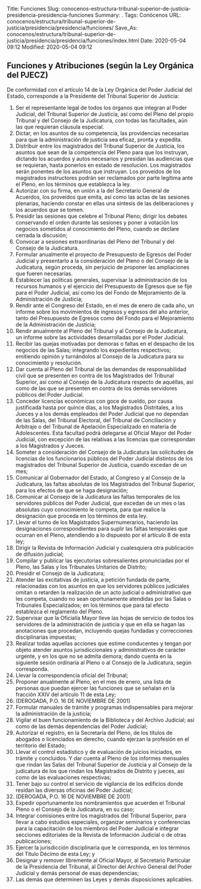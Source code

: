 Title: Funciones
Slug: conocenos-estructura-tribunal-superior-de-justicia-presidencia-presidencia-funciones
Summary: .
Tags: Conócenos
URL: conocenos/estructura/tribunal-superior-de-justicia/presidencia/presidencia/funciones/
Save_As: conocenos/estructura/tribunal-superior-de-justicia/presidencia/presidencia/funciones/index.html
Date: 2020-05-04 09:12
Modified: 2020-05-04 09:12


## Funciones y Atribuciones (según la Ley Orgánica del PJECZ)

De conformidad con el artículo 14 de la Ley Orgánica del Poder Judicial del Estado, corresponde a la Presidente del Tribunal Superior de Justicia:

1. Ser el representante legal de todos los órganos que integran al Poder Judicial, del Tribunal Superior de Justicia, así como del Pleno del propio Tribunal y del Consejo de la Judicatura, con todas las facultades, aún las que requieran cláusula especial.
2. Dictar, en los asuntos de su competencia, las providencias necesarias para que la administración de justicia sea eficaz, pronta y expedita.
3. Distribuir entre los magistrados del Tribunal Superior de Justicia, los asuntos que sean de la competencia del Pleno para que los instruyan, dictando los acuerdos y autos necesarios y presidan las audiencias que se requieran, hasta ponerlos en estado de resolución. Los magistrados serán ponentes de los asuntos que instruyan. Los proveídos de los magistrados instructores podrán ser reclamados por parte legítima ante el Pleno, en los términos que establezca la ley.
4. Autorizar con su firma, en unión a la del Secretario General de Acuerdos, los proveídos que emita, así como las actas de las sesiones plenarias, haciendo constar en ellas una síntesis de las deliberaciones y los acuerdos que se tomen.
5. Presidir las sesiones que celebre el Tribunal Pleno; dirigir los debates conservando el orden durante las sesiones y poner a votación los negocios sometidos al conocimiento del Pleno, cuando se declare cerrada la discusión;
6. Convocar a sesiones extraordinarias del Pleno del Tribunal y del Consejo de la Judicatura.
7. Formular anualmente el proyecto de Presupuesto de Egresos del Poder Judicial y presentarlo a la consideración del Pleno o del Consejo de la Judicatura, según proceda, sin perjuicio de proponer las ampliaciones que fueren necesarias.
8. Establecer las políticas generales, supervisar la administración de los recursos humanos y el ejercicio del Presupuesto de Egresos que se fije para el Poder Judicial, así como los del Fondo de Mejoramiento de la Administración de Justicia;
9. Rendir ante el Congreso del Estado, en el mes de enero de cada año, un informe sobre los movimientos de ingresos y egresos del año anterior, tanto del Presupuesto de Egresos como del Fondo para el Mejoramiento de la Administración de Justicia;
10. Rendir anualmente al Pleno del Tribunal y al Consejo de la Judicatura, un informe sobre las actividades desarrolladas por el Poder Judicial.
11. Recibir las quejas motivadas por demoras o faltas en el despacho de los negocios de las Salas; integrando los expedientes respectivos; emitiendo opinión y turnándolos al Consejo de la Judicatura para su conocimiento y resolución.
12. Dar cuenta al Pleno del Tribunal de las demandas de responsabilidad civil que se presenten en contra de los Magistrados del Tribunal Superior, así como al Consejo de la Judicatura respecto de aquéllas, así como de las que se presenten en contra de los demás servidores públicos del Poder Judicial.
13. Conceder licencias económicas con goce de sueldo, por causa justificada hasta por quince días, a los Magistrados Distritales, a los Jueces y a los demás empleados del Poder Judicial que no dependan de las Salas, del Tribunal Electoral, del Tribunal de Conciliación y Arbitraje o del Tribunal de Apelación Especializado en materia de Adolescentes. Esta facultad podrá delegarse al Oficial Mayor del Poder Judicial, con excepción de las relativas a las licencias que correspondan a los Magistrados y Jueces.
14. Someter a consideración del Consejo de la Judicatura las  solicitudes de licencias de los funcionarios públicos del Poder Judicial distintos de los magistrados del Tribunal Superior de Justicia, cuando excedan de un mes;
15. Comunicar al Gobernador del Estado, al Congreso y al Consejo de la Judicatura, las faltas absolutas de los Magistrados del Tribunal Superior, para los efectos de que se haga designación;
16. Comunicar al Consejo de la Judicatura las faltas temporales de los servidores públicos del Poder Judicial, que excedan de un mes o las absolutas cuyo conocimiento le competa, para que realice la designación que proceda en los términos de esta ley.
17. Llevar el turno de los Magistrados Supernumerarios, haciendo las designaciones correspondientes para suplir las faltas temporales que ocurran en el Pleno, atendiendo a lo dispuesto por el artículo 8 de esta ley;
18. Dirigir la Revista de Información Judicial y cualesquiera otra publicación de difusión judicial;
19. Compilar y publicar las ejecutorias sobresalientes pronunciadas por el Pleno, las Salas y los Tribunales Unitarios de Distrito;
20. Presidir el Consejo de la Judicatura;
21. Atender las excitativas de justicia, a petición fundada de parte, relacionadas con los asuntos en que los servidores públicos judiciales omitan o retarden la realización de un acto judicial o administrativo que les competa, cuando no sean oportunamente atendidas por las Salas o Tribunales Especializados; en los términos que para tal efecto establezca el reglamento del Pleno.
22. Supervisar que la Oficialía Mayor lleve las hojas de servicio de todos los servidores de la administración de justicia y que en ella se hagan las anotaciones que procedan, incluyendo quejas fundadas y correcciones disciplinarias impuestas;
23. Realizar todas aquellas acciones que estime conducentes y tengan por objeto atender asuntos jurisdiccionales y administrativos de carácter urgente, y en los que no se admita demora; dando cuenta en la siguiente sesión ordinaria al Pleno o al Consejo de la Judicatura, según corresponda.
24. Llevar la correspondencia oficial del Tribunal;
25. Proponer anualmente al Pleno, en el mes de enero, una lista de personas que puedan ejercer las funciones que se señalan en la fracción XXIV del artículo 11 de esta Ley;
26. (DEROGADA, P.O. 16 DE NOVIEMBRE DE 2001)
27. Formular manuales de trámite y programas indispensables para mejorar la administración de la justicia;
28. Vigilar el buen funcionamiento de la Biblioteca y del Archivo Judicial; así como de las demás dependencias del Poder Judicial;
29. Autorizar el registro, en la Secretaría del Pleno, de los títulos de abogados o licenciados en derecho, cuando ejerzan la profesión en el territorio del Estado;
20. Llevar el control estadístico y de evaluación de juicios iniciados, en trámite y concluidos. Y dar cuenta al Pleno de los informes mensuales que rindan las Salas del Tribunal Superior de Justicia y al Consejo de la judicatura de los que rindan los Magistrados de Distrito y jueces, así como de las evaluaciones respectivas;
31. Tener bajo su control el servicio de vigilancia de los edificios donde residan las diversas oficinas del Poder Judicial;
32. (DEROGADA, P.O. 16 DE NOVIEMBRE DE 2001)
33. Expedir oportunamente los nombramientos que acuerden el Tribunal Pleno o el Consejo de la Judicatura, en su caso;
34. Integrar comisiones entre los magistrados del Tribunal Superior, para llevar a cabo estudios especiales, organizar seminarios y conferencias para la capacitación de los miembros del Poder Judicial e integrar secciones editoriales de la Revista de Información Judicial o de otras publicaciones;
35. Ejercer la jurisdicción disciplinaria que le corresponda, en los términos del Título Décimo de esta Ley; y
36. Designar y remover libremente al Oficial Mayor, al Secretario Particular de la Presidencia del Tribunal, al Director del Archivo General del Poder Judicial y demás personal de esas dependencias;
37. Las  demás que determinen las Leyes y demás disposiciones aplicables.



